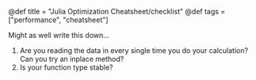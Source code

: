 @def title = "Julia Optimization Cheatsheet/checklist"
@def tags = ["performance", "cheatsheet"]

Might as well write this down...

1. Are you reading the data in every single time you do your calculation? Can you try an inplace method?
2. Is your function type stable?
